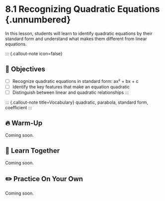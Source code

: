 #  8.1 Recognizing Quadratic Equations {.unnumbered}

In this lesson, students will learn to identify quadratic equations by their standard form and understand what makes them different from linear equations.

::: {.callout-note icon=false}
## 🎯 Objectives
- [ ] Recognize quadratic equations in standard form: ax² + bx + c
- [ ] Identify the key features that make an equation quadratic
- [ ] Distinguish between linear and quadratic relationships
:::

::: {.callout-note title=Vocabulary}
quadratic, parabola, standard form, coefficient
:::

## 🔥 Warm-Up
Coming soon.

## 🧠 Learn Together
Coming soon.

## ✏️ Practice On Your Own
Coming soon.
